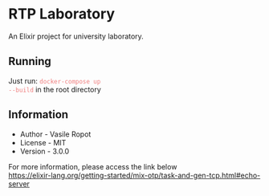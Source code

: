 # RTP Laboratory

An Elixir project for university laboratory.

## Running
Just run: <code style="color: lightcoral">docker-compose up --build</code> in the root directory

## Information
<ul>
<li>Author - Vasile Ropot</li>
<li>License - MIT</li>
<li>Version - 3.0.0</li>
</ul>

For more information, please access the link below <br>
<a href="https://elixir-lang.org/getting-started/mix-otp/task-and-gen-tcp.html#echo-server"> https://elixir-lang.org/getting-started/mix-otp/task-and-gen-tcp.html#echo-server </a>